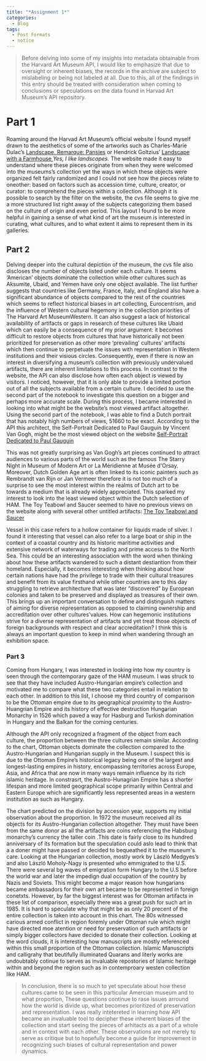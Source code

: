 ```yaml
---
title: "*Assignment 1*"
categories:
  - Blog
tags:
  - Post Formats
  - notice
---
```


>Before delving into some of my insights into metadata obtainable from the Harvard Art Museum API, I would like to emphasize that due to oversight or inherent biases, the records in the archive are subject to mislabeling or being not labeled at all. Due to this, all of the findings in this entry should be treated with consideration when coming to conclusions or speculations on the data found in Harvad Art Museum’s API repository.

# Part 1
Roaming around the Harvad Art Museum’s official website I found myself drawn to the aesthetics of some of the artworks such as Charles-Marie Dulac’s [Landscape, Remarque: Pansies](https://harvardartmuseums.org/collections/object/271802?position=271802) or Hendrick Goltzius’ [Landscape with a Farmhouse ](https://harvardartmuseums.org/collections/object/55029?position=55029) *Yes, I like landscapes.*
The website made it easy to understand where these pieces originate from when they were welcomed into the museums’s collection yet the ways in which these objects were organized felt fairly randomized and I could not see how the pieces relate to oneother: based on factors such as accession time, culture, creator, or curator: to comprehend the pieces within a collection. Although it is possible to search by the filter on the website, the cvs file seems to give me a more structured list right away of the subjects categorizing them based on the culture of origin and even period. This layout I found to be more helpful in gaining a sense of what kind of art the museum is interested in curating, what cultures, and to what extent it aims to represent them in its galleries. 

## Part 2
Delving deeper into the cultural depiction of the museum, the cvs file also discloses the number of objects listed under each culture. It seems ‘American’ objects dominate the collection while other cultures such as Aksumite, Ubaid, and Yemen have only one object available. The list further suggests that countries like Germany, France, Italy, and England also have a significant abundance of objects compared to the rest of the countries which seems to reflect historical biases in art collecting, Eurocentrism, and the influence of Western cultural hegemony in the collection priorities of The Harvard Art MuseumWestern. It can also suggest a lack of historical availability of artifacts or gaps in research of these cultures like Ubaid which can easily be a consequence of my prior argument: it becomes difficult to restore objects from cultures that have historically not been prioritized for preservation as other more ‘prevailing’ cultures’ artifacts which then continue to perpetuate the issues with representation in Western institutions and their visious circles. Consequently, even if there is now  an  interest in diversifying a museum’s collection with previously undervalued artifacts, there are inherent limitations to this process.
In contrast to the website, the API can also disclose how often each object is viewed by visitors. I noticed, however, that it is only able to provide a limited portion out of all the subjects available from a certain culture. I decided to use the second part of the notebook to investigate this question on a bigger and perhaps more accurate scale. During this process, I became  interested in looking into what might be the website’s most viewed artifact altogether. Using the second part of the notebook, I was able to find a Dutch portrait that has notably high numbers of views, 51660 to be exact. According to the API this architect, the Self-Portrait Dedicated to Paul Gauguin by Vincent Van Gogh, might be the most viewed object on the website 
[Self-Portrait Dedicated to Paul Gauguin](https://harvardartmuseums.org/collections/object/299843?position=299843)

This was not greatly surprising as Van Gogh’s art pieces continued to attract audiences to various parts of the world such as the famous The Starry Night in Museum of Modern Art or La Méridienne at Musée d'Orsay. Moreover, Dutch Golden Age art is often linked to its iconic painters such as Rembrandt van Rijn or Jan Vermeer therefore it is not too much of a surprise to see the most interest within the realms of Dutch art to be towards a medium that is already widely appreciated. This sparked my interest to look into the least viewed object within the Dutch selection of HAM. The Toy Teabowl and Saucer seemed to have no previous views on the website along with several other untitled artifacts: [The Toy Teabowl and Saucer](https://harvardartmuseums.org/collections/object/187615?position=187615)

Vessel in this case refers to a hollow container for liquids made of silver. I found it interesting that vessel can  also refer to a large boat or ship in the context of a coastal country and its historic maritime activities and extensive network of waterways for trading and prime access to the North Sea. This could be an interesting association with the word when thinking about how these artifacts wandered to such a distant destiantion from their homeland. Especially, it becomes interesting when thinking about how certain nations have had the privilege to trade with their cultural treasures and benefit from its value firsthand while other countries are to this day struggling to retrieve architecture that was later “discovered”  by European colonies and taken to be preserved and displayed as treasures of their own. This brings up an important conversation to define and distinguish matters of aiming for diverse representation as opposed to claiming ownership and accreditation over other cultures’values. How can hegemonic institutions strive for a diverse representation of  artifacts and yet treat those objects of foreign backgrounds with respect and clear accreditation? I think this is always an important question to keep in mind when wandering through an exhibition space.

### Part 3
Coming from Hungary, I was interested in looking into how my country is seen through the contemporary gaze of the HAM museum. I was struck to see that they have included Austro-Hungarian empire’s collection and motivated me to compare what these two categories entail in relation to each other. In addition to this list, I choose my third country of comparison to be the Ottoman empire due to its geographical proximity to the Austro-Huangrian Empire and its history of effective destruction Hungarian Monarchy  in 1526  which paved a way for Hasburg and Turkish domination in Hungary and the Balkan for the coming centuries. 


Although the API only recognized a fragment of the object from each culture, the proportion between the three cultures remain similar. According to the chart, Ottoman  objects  dominate the collection compared to the Austro-Hungarian and Hungarian supply in the Museum. I suspect this is due to the Ottoman Empire’s historical legacy being one of the largest and longest-lasting empires in history, encompassing territories across Europe, Asia, and Africa that are now in many ways remain influence by its rich islamic heritage. In constrasrt, the Austro-Hunagrian Empire has a shorter lifespan and more limited geographical scope primarily within Central and Eastern Europe which are significantly less represented areas in a western institution as such as Hungary.

  The chart predicted on the division by accession year, supports my initial observation about the proportion. In 1972 the museum received all its objects for its Austro-Hungarian collection altogether. They must have been from the same donor as all the artifacts are coins referencing the Habsburg monarchy’s currency the taller coin .This date is fairly close to its hundred anniversary of its formation but the speculation could aslo lead to think that a a doner might have passed or decided to bequeathed it to the museum's care. Looking at the Hungarian collection, mostly work by László Medgyes’s and also László Moholy-Nagy is presented who emmigrated to the U.S. There were several bg waves of emigration form Hungary to the U.S before the world war and later the impedign dual occupation of the country by Nazis and Soviets. This might become a major reason how hungarians became ambassadors for their own art became to be represented in foreign conetxts.
 However, by far the biggest interest was for Ottoman artifacts in these list of comparison, especially there was a great push for such art in 1985. It is hard to speculate why that might be as only 20 precent of the entire collection is taken into account in this chart. The 80s witnessed carious armed conflict in region foremly under Ottoman rule which might have directed moe atention or need for preservation of such artifacts or simply bigger collectors have decided to donate their collection. Looking at the word clouds, it is interesting how manuscripts are mostly referenced within this small proportion of the Ottoman collection. Islamic Manuscripts and calligrahy that beutifully illuminated Quarans and literly works are undoubtably cotinue to serves as invaluable repostories of Islamic heritage within and beyond the region such as in contemproary westen collection like HAM.

  >In conclusion, there is so much to yet speculate about how these cultures came to be seen in this particular Amercian museum and to what proportion, These questions continue to rase issues arround  how the world is divide up, what becomes prioritized of preservation and representation. I was really intetereted in learning how API became an invaluable tool to decipher these inherent biases of the collection and start seeing the pieces of arhitacts as a part of a whole and in context with each other. These observations are not merely to serve as critique but to hopefully become a guide for improvement in recognizing such biases of cultural representation and power dynamics.

